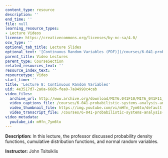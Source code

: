 ```yaml
---
content_type: resource
description: ''
end_time: ''
file: null
learning_resource_types:
- Lecture Videos
license: https://creativecommons.org/licenses/by-nc-sa/4.0/
ocw_type: ''
optional_tab_title: Lecture Slides
optional_text: '[Continuous Random Variables (PDF)](/courses/6-041-probabilistic-systems-analysis-and-applied-probability-fall-2010/resources/mit6_041f10_l08)'
parent_title: Video Lectures
parent_type: CourseSection
related_resources_text: ''
resource_index_text: ''
resourcetype: Video
start_time: ''
title: 'Lecture 8: Continuous Random Variables'
uid: 4e3517d7-2a0a-668b-fea0-7a84998c4cab
video_files:
  archive_url: http://www.archive.org/download/MIT6.041F10/MIT6_041F11_lec08_300k.mp4
  video_captions_file: /courses/6-041-probabilistic-systems-analysis-and-applied-probability-fall-2010/4017ba29144e5fdd987963dae92006c9_mHfn_7ym6to.vtt
  video_thumbnail_file: https://img.youtube.com/vi/mHfn_7ym6to/default.jpg
  video_transcript_file: /courses/6-041-probabilistic-systems-analysis-and-applied-probability-fall-2010/38d3b9902b014854fb64736d8829c3d0_mHfn_7ym6to.pdf
video_metadata:
  youtube_id: mHfn_7ym6to
---
```


**Description:** In this lecture, the professor discussed probability density functions, cumulative distribution functions, and normal random variables.

**Instructor:** John Tsitsiklis

